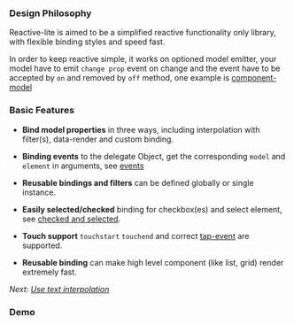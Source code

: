 ### Design Philosophy

  Reactive-lite is aimed to be a simplified reactive functionality only library, with flexible binding styles and speed fast.

  In order to keep reactive simple, it works on optioned model emitter, your model have to emit `change prop` event on change
  and the event have to be accepted by `on` and removed by `off` method, one example is [component-model](https://www.npmjs.com/package/model-component)

### Basic Features

  * **Bind model properties**  in three ways, including interpolation with filter(s), data-render and custom binding.

  * **Binding events**  to the delegate Object, get the corresponding `model` and `element` in arguments, see [events](./events.html)

  * **Reusable bindings and filters**  can be defined globally or single instance.

  * **Easily selected/checked**  binding for checkbox(es) and select element, see [checked and selected](./checked.html).

  * **Touch support**  `touchstart` `touchend` and correct [tap-event](https://github.com/chemzqm/tap-event) are supported.

  * **Reusable binding**  can make high level component (like list, grid) render extremely fast.


  *Next: [Use text interpolation](./interpolation.html)*

### Demo


